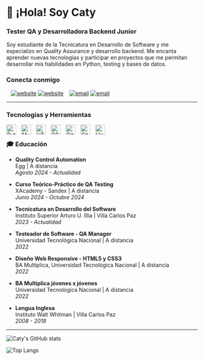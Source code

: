# 👋 ¡Hola! Soy Caty
### Tester QA y Desarrolladora Backend Junior

Soy estudiante de la Tecnicatura en Desarrollo de Software y me especializo en Quality Assurance y desarrollo backend. Me encanta aprender nuevas tecnologías y participar en proyectos que me permitan desarrollar mis habilidades en Python, testing y bases de datos.

### Conecta conmigo
&nbsp;&nbsp;
[![website](./img/linkedin-light.svg)](https://www.linkedin.com/in/catherine-bustos-vazquez-82479b232#gh-light-mode-only)
[![website](./img/linkedin-dark.svg)](https://www.linkedin.com/in/catherine-bustos-vazquez-82479b232#gh-dark-mode-only)
&nbsp;&nbsp;
[![email](./img/email-light.svg)](mailto:catybusvaz2@gmail.com#gh-light-mode-only)
[![email](./img/email-dark.svg)](mailto:catybusvaz2@gmail.com#gh-dark-mode-only)

---

### Tecnologías y Herramientas
[<img align="left" alt="Python" width="26px" src="https://cdn.jsdelivr.net/gh/devicons/devicon/icons/python/python-original.svg" style="padding-right:10px;" />](https://www.python.org/)
[<img align="left" alt="MySQL" width="26px" src="https://cdn.jsdelivr.net/gh/devicons/devicon/icons/mysql/mysql-original.svg" style="padding-right:10px;" />](https://www.mysql.com/)
[<img align="left" alt="HTML5" width="26px" src="https://cdn.jsdelivr.net/gh/devicons/devicon/icons/html5/html5-original.svg" style="padding-right:10px;" />](https://developer.mozilla.org/docs/Web/HTML)
[<img align="left" alt="CSS3" width="26px" src="https://cdn.jsdelivr.net/gh/devicons/devicon/icons/css3/css3-original.svg" style="padding-right:10px;" />](https://developer.mozilla.org/docs/Web/CSS)
[<img align="left" alt="Git" width="26px" src="https://cdn.jsdelivr.net/gh/devicons/devicon/icons/git/git-original.svg" style="padding-right:10px;" />](https://git-scm.com/)
[<img align="left" alt="GitHub" width="26px" src="https://cdn.jsdelivr.net/gh/devicons/devicon/icons/github/github-original.svg" style="padding-right:10px;" />](https://github.com/)
[<img align="left" alt="Visual Studio Code" width="26px" src="https://cdn.jsdelivr.net/gh/devicons/devicon/icons/vscode/vscode-original.svg" style="padding-right:10px;" />](https://code.visualstudio.com/)

<br />

### 🎓 Educación

- **Quality Control Automation**  
  Egg | A distancia  
  _Agosto 2024 - Actualidad_

- **Curso Teórico-Práctico de QA Testing**  
  XAcademy - Sandex | A distancia  
  _Junio 2024 - Octubre 2024_

- **Tecnicatura en Desarrollo del Software**  
  Instituto Superior Arturo U. Illia | Villa Carlos Paz  
  _2023 - Actualidad_

- **Testeador de Software - QA Manager**  
  Universidad Tecnológica Nacional | A distancia  
  _2022_

- **Diseño Web Responsive - HTML5 y CSS3**  
  BA Multiplica, Universidad Tecnológica Nacional | A distancia  
  _2022_

- **BA Multiplica jóvenes x jóvenes**  
  Universidad Tecnológica Nacional | A distancia  
  _2022_

- **Lengua Inglesa**  
  Instituto Walt Whitman | Villa Carlos Paz  
  _2008 - 2018_

---

![Caty's GitHub stats](https://github-readme-stats.vercel.app/api?username=catyvaz&show_icons=true&theme=radical)

![Top Langs](https://github-readme-stats.vercel.app/api/top-langs/?username=catyvaz&layout=compact&theme=radical)


<!--
**Catyvaz/Catyvaz** is a ✨ _special_ ✨ repository because its `README.md` (this file) appears on your GitHub profile.

Here are some ideas to get you started:

- 🔭 I’m currently working on ...
- 🌱 I’m currently learning ...
- 👯 I’m looking to collaborate on ...
- 🤔 I’m looking for help with ...
- 💬 Ask me about ...
- 📫 How to reach me: ...
- 😄 Pronouns: ...
- ⚡ Fun fact: ...
-->
